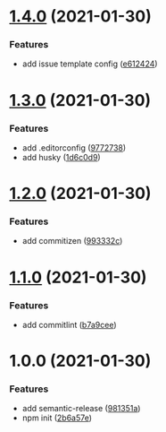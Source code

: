 # [1.4.0](https://github.com/bromso/school-amazon-aws/compare/v1.3.0...v1.4.0) (2021-01-30)


### Features

* add issue template config ([e612424](https://github.com/bromso/school-amazon-aws/commit/e61242460337efc6d5adc041df7ec99b4611a50d))

# [1.3.0](https://github.com/bromso/school-amazon-aws/compare/v1.2.0...v1.3.0) (2021-01-30)


### Features

* add .editorconfig ([9772738](https://github.com/bromso/school-amazon-aws/commit/97727381d3ca1bb20afbe96884d38e283d67b541))
* add husky ([1d6c0d9](https://github.com/bromso/school-amazon-aws/commit/1d6c0d96a642fe8dba1fcb8cb9797dec15b3cedf))

# [1.2.0](https://github.com/bromso/school-amazon-aws/compare/v1.1.0...v1.2.0) (2021-01-30)


### Features

* add commitizen ([993332c](https://github.com/bromso/school-amazon-aws/commit/993332ca34786f1371e6f591bdd084fa388b2b29))

# [1.1.0](https://github.com/bromso/school-amazon-aws/compare/v1.0.0...v1.1.0) (2021-01-30)


### Features

* add commitlint ([b7a9cee](https://github.com/bromso/school-amazon-aws/commit/b7a9cee6810a2904ff6dc25c515d0f398cdfcff7))

# 1.0.0 (2021-01-30)


### Features

* add semantic-release ([981351a](https://github.com/bromso/school-amazon-aws/commit/981351a44c7d44dacd39e07082deb73ab9be97b3))
* npm init ([2b6a57e](https://github.com/bromso/school-amazon-aws/commit/2b6a57e77f0f17d789001382d0470ec4a8180141))
